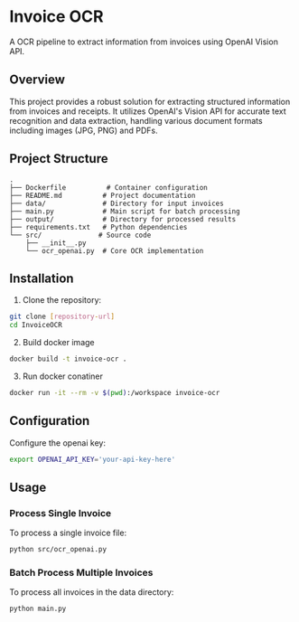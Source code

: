 # Invoice OCR
A OCR pipeline to extract information from invoices using OpenAI Vision API.

## Overview
This project provides a robust solution for extracting structured information from invoices and receipts. It utilizes OpenAI's Vision API for accurate text recognition and data extraction, handling various document formats including images (JPG, PNG) and PDFs.

## Project Structure
```
.
├── Dockerfile          # Container configuration
├── README.md          # Project documentation
├── data/              # Directory for input invoices
├── main.py            # Main script for batch processing
├── output/            # Directory for processed results
├── requirements.txt   # Python dependencies
└── src/              # Source code
    ├── __init__.py
    └── ocr_openai.py  # Core OCR implementation
```

## Installation

1. Clone the repository:
```bash
git clone [repository-url]
cd InvoiceOCR
```

2. Build docker image
```bash
docker build -t invoice-ocr .
```

3. Run docker conatiner
```bash
docker run -it --rm -v $(pwd):/workspace invoice-ocr
```

## Configuration

Configure the openai key:

```bash
export OPENAI_API_KEY='your-api-key-here'
```

## Usage
### Process Single Invoice
To process a single invoice file:
```bash
python src/ocr_openai.py
```

### Batch Process Multiple Invoices
To process all invoices in the data directory:
```bash
python main.py
```